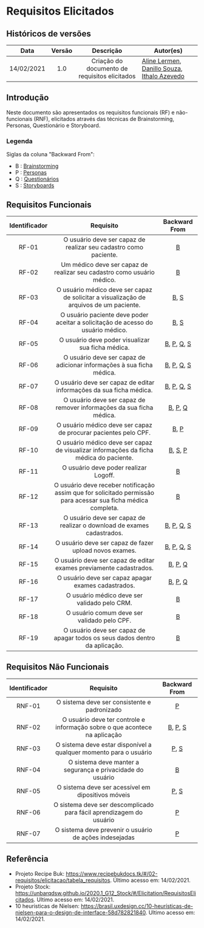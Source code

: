 # Requisitos Elicitados


## Históricos de versões

|    Data    | Versão |                   Descrição                   | Autor(es)                                                                                                                                         |
| :--------: | :----: | :-------------------------------------------: | ------------------------------------------------------------------------------------------------------------------------------------------------- |
| 14/02/2021 |  1.0   | Criação do documento de requisitos elicitados | [Aline Lermen](https://github.com/AlineLermen), [Danillo Souza](https://github.com/DanilloGS), [Ithalo Azevedo](https://github.com/ithaloazevedo) |

## Introdução

Neste documento são apresentados os requisitos funcionais (RF) e não-funcionais (RNF), elicitados através das técnicas de Brainstorming, Personas, Questionário e Storyboard.

### Legenda

Siglas da coluna "Backward From":

- B : [Brainstorming](./02-requisitos/elicitacao/brainstorming.md)
- P : [Personas](./02-requisitos/elicitacao/personas.md)
- Q : [Questionários](./02-requisitos/elicitacao/questionario.md)
- S : [Storyboards](./02-requisitos/elicitacao/storyboard.md)

## Requisitos Funcionais

| Identificador |                                                   Requisito                                                   |                                                                                         Backward From                                                                                         |
| :-----------: | :-----------------------------------------------------------------------------------------------------------: | :-------------------------------------------------------------------------------------------------------------------------------------------------------------------------------------------: |
|     RF-01     |                       O usuário deve ser capaz de realizar seu cadastro como paciente.                        |                                                                       [B](./02-requisitos/elicitacao/brainstorming.md)                                                                        |
|     RF-02     |                    Um médico deve ser capaz de realizar seu cadastro como usuário médico.                     |                                                                       [B](./02-requisitos/elicitacao/brainstorming.md)                                                                        |
|     RF-03     |            O usuário médico deve ser capaz de solicitar a visualização de arquivos de um paciente.            |                                                [B](./02-requisitos/elicitacao/brainstorming.md), [S](./02-requisitos/elicitacao/storyboard.md)                                                |
|     RF-04     |               O usuário paciente deve poder aceitar a solicitação de acesso do usuário médico.                |                                                [B](./02-requisitos/elicitacao/brainstorming.md), [S](./02-requisitos/elicitacao/storyboard.md)                                                |
|     RF-05     |                               O usuário deve poder visualizar sua ficha médica.                               | [B](./02-requisitos/elicitacao/brainstorming.md), [P](./02-requisitos/elicitacao/personas.md), [Q](./02-requisitos/elicitacao/questionario.md), [S](./02-requisitos/elicitacao/storyboard.md) |
|     RF-06     |                     O usuário deve ser capaz de adicionar informações à sua ficha médica.                     | [B](./02-requisitos/elicitacao/brainstorming.md), [P](./02-requisitos/elicitacao/personas.md), [Q](./02-requisitos/elicitacao/questionario.md), [S](./02-requisitos/elicitacao/storyboard.md) |
|     RF-07     |                      O usuário deve ser capaz de editar informações da sua ficha médica.                      | [B](./02-requisitos/elicitacao/brainstorming.md), [P](./02-requisitos/elicitacao/personas.md), [Q](./02-requisitos/elicitacao/questionario.md), [S](./02-requisitos/elicitacao/storyboard.md) |
|     RF-08     |                     O usuário deve ser capaz de remover informações da sua ficha médica.                      |                        [B](./02-requisitos/elicitacao/brainstorming.md), [P](./02-requisitos/elicitacao/personas.md), [Q](./02-requisitos/elicitacao/questionario.md)                         |
|     RF-09     |                        O usuário médico deve ser capaz de procurar pacientes pelo CPF.                        |                                                 [B](./02-requisitos/elicitacao/brainstorming.md), [P](./02-requisitos/elicitacao/personas.md)                                                 |
|     RF-10     |            O usuário médico deve ser capaz de visualizar informações da ficha médica do paciente.             |                         [B](./02-requisitos/elicitacao/brainstorming.md), [S](./02-requisitos/elicitacao/storyboard.md), [P](./02-requisitos/elicitacao/personas.md)                          |
|     RF-11     |                                     O usuário deve poder realizar Logoff.                                     |                                                                       [B](./02-requisitos/elicitacao/brainstorming.md)                                                                        |
|     RF-12     | O usuário deve receber notificação assim que for solicitado permissão para acessar sua ficha médica completa. |                                                                       [B](./02-requisitos/elicitacao/brainstorming.md)                                                                        |
|     RF-13     |                    O usuário deve ser capaz de realizar o download de exames cadastrados.                     | [B](./02-requisitos/elicitacao/brainstorming.md), [P](./02-requisitos/elicitacao/personas.md), [Q](./02-requisitos/elicitacao/questionario.md), [S](./02-requisitos/elicitacao/storyboard.md) |
|     RF-14     |                            O usuário deve ser capaz de fazer upload novos exames.                             | [B](./02-requisitos/elicitacao/brainstorming.md), [P](./02-requisitos/elicitacao/personas.md), [Q](./02-requisitos/elicitacao/questionario.md), [S](./02-requisitos/elicitacao/storyboard.md) |
|     RF-15     |                      O usuário deve ser capaz de editar exames previamente cadastrados.                       |                        [B](./02-requisitos/elicitacao/brainstorming.md), [P](./02-requisitos/elicitacao/personas.md), [Q](./02-requisitos/elicitacao/questionario.md)                         |
|     RF-16     |                              O usuário deve ser capaz apagar exames cadastrados.                              |                        [B](./02-requisitos/elicitacao/brainstorming.md), [P](./02-requisitos/elicitacao/personas.md), [Q](./02-requisitos/elicitacao/questionario.md)                         |
|     RF-17     |                                 O usuário médico deve ser validado pelo CRM.                                  |                                                                       [B](./02-requisitos/elicitacao/brainstorming.md)                                                                        |
|     RF-18     |                                  O usuário comum deve ser validado pelo CPF.                                  |                                                                       [B](./02-requisitos/elicitacao/brainstorming.md)                                                                        |
|     RF-19     |                  O usuário deve ser capaz de apagar todos os seus dados dentro da aplicação.                  |                                                                       [B](./02-requisitos/elicitacao/brainstorming.md)                                                                        |

## Requisitos Não Funcionais

| Identificador |                                 Requisito                                  |                                                                Backward From                                                                 |
| :-----------: | :------------------------------------------------------------------------: | :------------------------------------------------------------------------------------------------------------------------------------------: |
|    RNF-01     |                O sistema deve ser consistente e padronizado                |                                                 [P](./02-requisitos/elicitacao/personas.md)                                                  |
|    RNF-02     | O usuário deve ter controle e informação sobre o que acontece na aplicação | [B](./02-requisitos/elicitacao/brainstorming.md), [P](./02-requisitos/elicitacao/personas.md), [S](./02-requisitos/elicitacao/storyboard.md) |
|    RNF-03     |     O sistema deve estar disponível a qualquer momento para o usuário      |                          [P](./02-requisitos/elicitacao/personas.md), [S](./02-requisitos/elicitacao/storyboard.md)                          |
|    RNF-04     |         O sistema deve manter a segurança e privacidade do usuário         |                                               [B](./02-requisitos/elicitacao/brainstorming.md)                                               |
|    RNF-05     |             O sistema deve ser acessível em dipositivos móveis             |                          [P](./02-requisitos/elicitacao/personas.md), [S](./02-requisitos/elicitacao/storyboard.md)                          |
|    RNF-06     |    O sistema deve ser descomplicado para fácil aprendizagem do usuário     |                                                 [P](./02-requisitos/elicitacao/personas.md)                                                  |
|    RNF-07     |           O sistema deve prevenir o usuário de ações indesejadas           |                                                 [P](./02-requisitos/elicitacao/personas.md)                                                  |

## Referência

- Projeto Recipe Buk: https://www.recipebukdocs.tk/#/02-requisitos/elicitacao/tabela_requisitos. Último acesso em: 14/02/2021.
- Projeto Stock: https://unbarqdsw.github.io/2020.1_G12_Stock/#/Elicitation/RequisitosElicitados. Ultimo acesso em: 14/02/2021.
- 10 heuristicas de Nielsen: https://brasil.uxdesign.cc/10-heurísticas-de-nielsen-para-o-design-de-interface-58d782821840. Ultimo acesso em: 14/02/2021.


